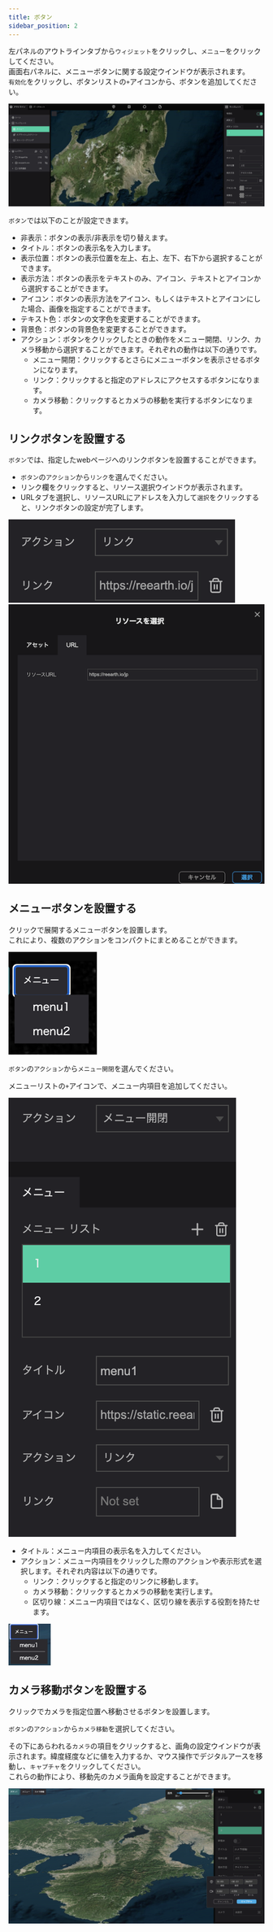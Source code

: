 ```yaml
---
title: ボタン
sidebar_position: 2
---
```


左パネルのアウトラインタブから`ウィジェット`をクリックし、`メニュー`をクリックしてください。  
画面右パネルに、メニューボタンに関する設定ウインドウが表示されます。  
`有効化`をクリックし、ボタンリストの`+`アイコンから、ボタンを追加してください。

![2_001.png](./img/2_001.png)

`ボタン`では以下のことが設定できます。

- 非表示：ボタンの表示/非表示を切り替えます。
- タイトル：ボタンの表示名を入力します。
- 表示位置：ボタンの表示位置を左上、右上、左下、右下から選択することができます。
- 表示方法：ボタンの表示をテキストのみ、アイコン、テキストとアイコンから選択することができます。
- アイコン：ボタンの表示方法をアイコン、もしくはテキストとアイコンにした場合、画像を指定することができます。
- テキスト色：ボタンの文字色を変更することができます。
- 背景色：ボタンの背景色を変更することができます。
- アクション：ボタンをクリックしたときの動作をメニュー開閉、リンク、カメラ移動から選択することができます。それぞれの動作は以下の通りです。
    - メニュー開閉：クリックするとさらにメニューボタンを表示させるボタンになります。
    - リンク：クリックすると指定のアドレスにアクセスするボタンになります。
    - カメラ移動：クリックするとカメラの移動を実行するボタンになります。

## リンクボタンを設置する

`ボタン`では、指定したwebページへのリンクボタンを設置することができます。

- `ボタン`の`アクション`から`リンク`を選んでください。
- リンク欄をクリックすると、リソース選択ウインドウが表示されます。
- URLタブを選択し、リソースURLにアドレスを入力して`選択`をクリックすると、リンクボタンの設定が完了します。

![](./img/2_002.png)
![](./img/2_003.png)

## メニューボタンを設置する

クリックで展開するメニューボタンを設置します。  
これにより、複数のアクションをコンパクトにまとめることができます。

![](./img/2_004.png)

`ボタン`の`アクション`から`メニュー開閉`を選んでください。

メニューリストの`+`アイコンで、メニュー内項目を追加してください。

![](./img/2_005.png)


- タイトル：メニュー内項目の表示名を入力してください。
- アクション：メニュー内項目をクリックした際のアクションや表示形式を選択します。それぞれ内容は以下の通りです。
    - リンク：クリックすると指定のリンクに移動します。
    - カメラ移動：クリックするとカメラの移動を実行します。
    - 区切り線：メニュー内項目ではなく、区切り線を表示する役割を持たせます。

![](./img/2_006.png)


## カメラ移動ボタンを設置する

クリックでカメラを指定位置へ移動させるボタンを設置します。

`ボタン`の`アクション`から`カメラ移動`を選択してください。

その下にあらわれる`カメラ`の項目をクリックすると、画角の設定ウインドウが表示されます。緯度経度などに値を入力するか、マウス操作でデジタルアースを移動し、`キャプチャ`をクリックしてください。  
これらの動作により、移動先のカメラ画角を設定することができます。

![](./img/2_007.png)